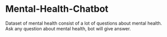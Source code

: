 # Mental-Health-Chatbot
Dataset of mental health consist of a lot of questions about mental health.
Ask any question about mental health, bot will give answer.
